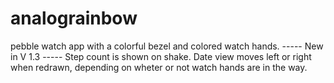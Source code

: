# analograinbow
pebble watch app with a colorful bezel and colored watch hands.
----- New in V 1.3 -----
Step count is shown on shake.
Date view moves left or right when redrawn, depending on wheter or not watch hands are in the way.

